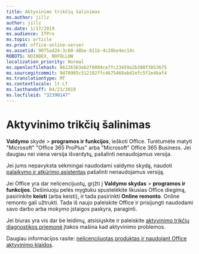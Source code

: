 ```yaml
---
title: Aktyvinimo trikčių šalinimas
ms.author: jillz
author: jillz
ms.date: 1/17/2019
ms.audience: ITPro
ms.topic: article
ms.prod: office-online-server
ms.assetid: 9075ad24-3c60-48be-811b-4c28be4ec14c
ROBOTS: NOINDEX, NOFOLLOW
localization_priority: Normal
ms.openlocfilehash: 86226363eb2f8804ce7fc23459a2b380f3853675
ms.sourcegitcommit: 9d78905c512192ffc4675468abd2efc5f2e4baf4
ms.translationtype: MT
ms.contentlocale: lt-LT
ms.lasthandoff: 04/23/2019
ms.locfileid: "32390147"
---
```

# <a name="activation-troubleshooting"></a>Aktyvinimo trikčių šalinimas

**Valdymo** skyde \> **programos ir funkcijos**, ieškoti Office. Turėtumėte matyti "Microsoft" "Office 365 ProPlus" arba "Microsoft" Office 365 Business. Jei daugiau nei viena versija išvardytų, pašalinti nenaudojamus versija. 
  
Jei jums nepavyksta sėkmingai naudodami valdymo skydą, naudoti [palaikymo ir atkūrimo asistentas](https://aka.ms/SARA-OfficeUninstall-Alchemy) pašalinti nenaudojamus versiją. 
  
Jei Office yra dar nelicencijuotų, grįžti į **Valdymo skydas** \> **programos ir funkcijos**. Dešiniuoju pelės mygtuku spustelėkite likusias Office diegimą, pasirinkite **keisti** (arba keisti), ir tada pasirinkti **Online remonto**. Online remonto gali užtrukti. Tada iš naujo paleiskite Office ir prisijungti naudodami savo darbo arba mokymo įstaigos paskyra, paraginti.
  
Jei biuras yra vis dar be leidimų, atsisiųskite ir paleiskite [aktyvinimo trikčių diagnostikos priemonė](https://aka.ms/SARA-OfficeActivation-Alchemy) įtakos mašina kad aktyvinimo problemos. 
  
Daugiau informacijos rasite: [nelicencijuotas produktas ir naudojant Office aktyvinimo klaidos](https://support.office.com/article/0d23d3c0-c19c-4b2f-9845-5344fedc4380).
